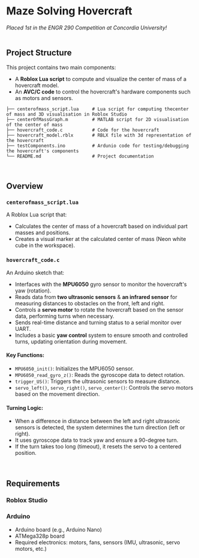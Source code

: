 
# Maze Solving Hovercraft
_Placed 1st in the ENGR 290 Competition at Concordia University!_
<br />
<br />



## Project Structure
This project contains two main components:
- A **Roblox Lua script** to compute and visualize the center of mass of a hovercraft model.
- An **AVC/C code** to control the hovercraft's hardware components such as motors and sensors.

```
├── centerofmass_script.lua     # Lua script for computing thecenter of mass and 3D visualisation in Roblox Studio
├── centerOfMassGraph.m         # MATLAB script for 2D visualisation of the center of mass
├── hovercraft_code.c           # Code for the hovercraft
├── hovercraft_model.rblx       # RBLX file with 3d representation of the hovercraft
├── testComponents.ino          # Ardunio code for testing/debugging the hovercraft's components
└── README.md                   # Project documentation
```
<br />

## Overview

### `centerofmass_script.lua`
A Roblox Lua script that:
- Calculates the center of mass of a hovercraft based on individual part masses and positions.
- Creates a visual marker at the calculated center of mass (Neon white cube in the workspace).

### `hovercraft_code.c`
An Arduino sketch that:
- Interfaces with the **MPU6050** gyro sensor to monitor the hovercraft's yaw (rotation).
- Reads data from **two ultrasonic sensors** & **an infrared sensor** for measuring distances to obstacles on the front, left and right.
- Controls a **servo motor** to rotate the hovercraft based on the sensor data, performing turns when necessary.
- Sends real-time distance and turning status to a serial monitor over UART.
- Includes a basic **yaw control** system to ensure smooth and controlled turns, updating orientation during movement.

#### Key Functions:
- `MPU6050_init()`: Initializes the MPU6050 sensor.
- `MPU6050_read_gyro_z()`: Reads the gyroscope data to detect rotation.
- `trigger_US()`: Triggers the ultrasonic sensors to measure distance.
- `servo_left()`, `servo_right()`, `servo_center()`: Controls the servo motors based on the movement direction.

#### Turning Logic:
- When a difference in distance between the left and right ultrasonic sensors is detected, the system determines the turn direction (left or right).
- It uses gyroscope data to track yaw and ensure a 90-degree turn.
- If the turn takes too long (timeout), it resets the servo to a centered position.
<br />

## Requirements

### Roblox Studio

### Arduino
- Arduino board (e.g., Arduino Nano)
- ATMega328p board
- Required electronics: motors, fans, sensors (IMU, ultrasonic, servo motors, etc.)



